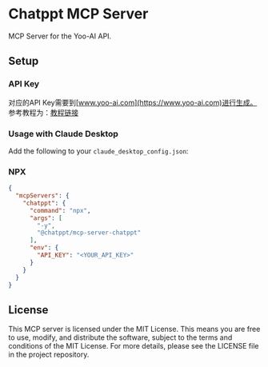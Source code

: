 # Chatppt MCP Server

MCP Server for the Yoo-AI API.

## Setup

### API Key
对应的API Key需要到[www.yoo-ai.com](https://www.yoo-ai.com)进行生成。
参考教程为：[教程链接](https://j2md2qa3ym.feishu.cn/docx/LRDrdv6PyoF472xMr7DcJSAUnye?from=from_copylink)
### Usage with Claude Desktop

Add the following to your `claude_desktop_config.json`:

### NPX

```json
{
  "mcpServers": {
    "chatppt": {
      "command": "npx",
      "args": [
        "-y",
        "@chatppt/mcp-server-chatppt"
      ],
      "env": {
        "API_KEY": "<YOUR_API_KEY>"
      }
    }
  }
}
```

## License

This MCP server is licensed under the MIT License. This means you are free to use, modify, and distribute the software, subject to the terms and conditions of the MIT License. For more details, please see the LICENSE file in the project repository.
